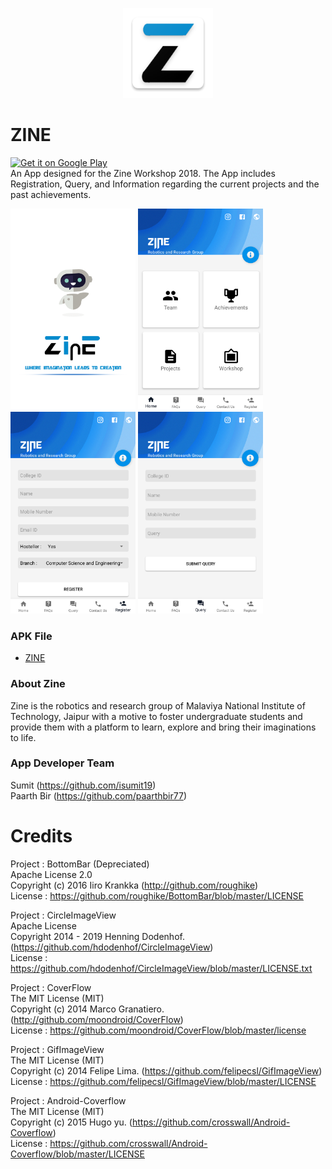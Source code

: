 <p align="center">  
<img src="Screenshots/ic_launcher.png">

# ZINE
</p>
<a href='https://play.google.com/store/apps/details?id=com.app.zine.zine&pcampaignid=MKT-Other-global-all-co-prtnr-py-PartBadge-Mar2515-1'><img alt='Get it on Google Play' src='https://play.google.com/intl/en_us/badges/images/generic/en_badge_web_generic.png' width="200"/></a><br>
An App designed for the Zine Workshop 2018. The App includes Registration, Query, and Information regarding the current projects and the past achievements.

<img src="Screenshots/1.png" width="200">   <img src="Screenshots/2.png" width="200">   <img src="Screenshots/3.png" width="200">  <img src="Screenshots/4.png" width="200">
### APK File
- <a href="app/release/app-release.apk">ZINE</a>

### About Zine
Zine is the robotics and research group of Malaviya National Institute of Technology, Jaipur with a motive to foster undergraduate students and provide them with a platform to learn, explore and bring their imaginations to life.

### App Developer Team
  Sumit (https://github.com/isumit19)  
  Paarth Bir (https://github.com/paarthbir77)
  

# Credits

  Project : BottomBar (Depreciated)  
  Apache License 2.0  
  Copyright (c) 2016 Iiro Krankka (http://github.com/roughike)  
  License : https://github.com/roughike/BottomBar/blob/master/LICENSE  
  
  Project : CircleImageView  
  Apache License  
  Copyright 2014 - 2019 Henning Dodenhof. (https://github.com/hdodenhof/CircleImageView)  
  License : https://github.com/hdodenhof/CircleImageView/blob/master/LICENSE.txt  
  
  Project : CoverFlow  
  The MIT License (MIT)  
  Copyright (c) 2014 Marco Granatiero. (http://github.com/moondroid/CoverFlow)  
  License : https://github.com/moondroid/CoverFlow/blob/master/license  
  
  Project : GifImageView  
  The MIT License (MIT)  
  Copyright (c) 2014 Felipe Lima. (https://github.com/felipecsl/GifImageView)  
  License : https://github.com/felipecsl/GifImageView/blob/master/LICENSE  
  
  Project : Android-Coverflow  
  The MIT License (MIT)  
  Copyright (c) 2015 Hugo yu. (https://github.com/crosswall/Android-Coverflow)  
  License : https://github.com/crosswall/Android-Coverflow/blob/master/LICENSE  
